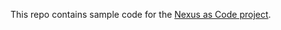 This repo contains sample code for the [Nexus as Code project](https://developer.cisco.com/docs/nexus-as-code). 